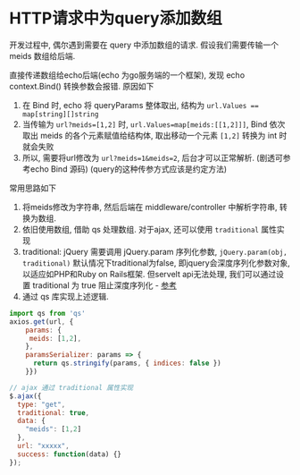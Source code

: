 # HTTP请求中为query添加数组

开发过程中, 偶尔遇到需要在 query 中添加数组的请求. 假设我们需要传输一个 meids 数组给后端.

直接传递数组给echo后端(echo 为go服务端的一个框架), 发现 echo context.Bind() 转换参数会报错. 原因如下
1. 在 Bind 时, echo 将 queryParams 整体取出, 结构为 `url.Values == map[string][]string`
2. 当传输为 `url?meids=[1,2]` 时, `url.Values=map[meids:[[1,2]]]`, Bind 依次取出 meids 的各个元素赋值给结构体, 取出移动一个元素 `[1,2]` 转换为 int 时就会失败
3. 所以, 需要将url修改为 `url?meids=1&meids=2`, 后台才可以正常解析. (剧透可参考echo Bind 源码) (query的这种传参方式应该是约定方法)

常用思路如下
1. 将meids修改为字符串, 然后后端在 middleware/controller 中解析字符串, 转换为数组. 
2. 依旧使用数组, 借助 qs 处理数组. 对于ajax, 还可以使用 `traditional` 属性实现
  1. traditional: jQuery 需要调用 jQuery.param 序列化参数, `jQuery.param(obj, traditional)` 默认情况下traditional为false, 即jquery会深度序列化参数对象, 以适应如PHP和Ruby on Rails框架. 但servelt api无法处理, 我们可以通过设置 traditional 为 true 阻止深度序列化
    - [参考](https://www.cnblogs.com/bluecoding/p/8205894.html)
  2. 通过 qs 库实现上述逻辑.

```Javascript
import qs from 'qs'
axios.get(url, {
    params: {
     meids: [1,2],
    },
    paramsSerializer: params => {
      return qs.stringify(params, { indices: false })
    }})

// ajax 通过 traditional 属性实现
$.ajax({
  type: "get",
  traditional: true,
  data: {
    "meids": [1,2]
  },
  url: "xxxxx",
  success: function(data) {}
});
```

